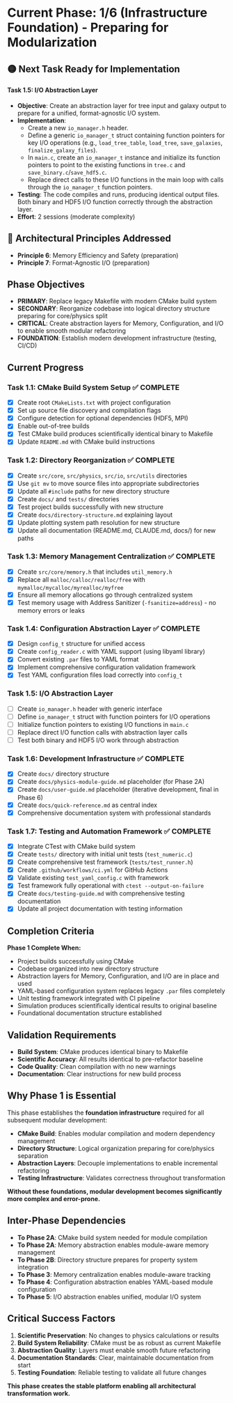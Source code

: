<!-- Purpose: Current project phase context -->
<!-- Update Rules:
- 500-word limit!
- Include:
  • Phase objectives
  • Current progress as a checklist
  • Completion criteria
  • Inter-phase dependencies
- At major phase completion archive as phase-[X].md and refresh for next phase
-->

# Current Phase: 1/6 (Infrastructure Foundation) - Preparing for Modularization

## 🟡 Next Task Ready for Implementation
#### Task 1.5: I/O Abstraction Layer
- **Objective**: Create an abstraction layer for tree input and galaxy output to prepare for a unified, format-agnostic I/O system.
- **Implementation**:
  - Create a new `io_manager.h` header.
  - Define a generic `io_manager_t` struct containing function pointers for key I/O operations (e.g., `load_tree_table`, `load_tree`, `save_galaxies`, `finalize_galaxy_files`).
  - In `main.c`, create an `io_manager_t` instance and initialize its function pointers to point to the existing functions in `tree.c` and `save_binary.c`/`save_hdf5.c`.
  - Replace direct calls to these I/O functions in the main loop with calls through the `io_manager_t` function pointers.
- **Testing**: The code compiles and runs, producing identical output files. Both binary and HDF5 I/O function correctly through the abstraction layer.
- **Effort**: 2 sessions (moderate complexity)

## 🎯 Architectural Principles Addressed
- **Principle 6**: Memory Efficiency and Safety (preparation)
- **Principle 7**: Format-Agnostic I/O (preparation)

## Phase Objectives
- **PRIMARY**: Replace legacy Makefile with modern CMake build system
- **SECONDARY**: Reorganize codebase into logical directory structure preparing for core/physics split
- **CRITICAL**: Create abstraction layers for Memory, Configuration, and I/O to enable smooth modular refactoring
- **FOUNDATION**: Establish modern development infrastructure (testing, CI/CD)

## Current Progress

### Task 1.1: CMake Build System Setup ✅ COMPLETE
- [x] Create root `CMakeLists.txt` with project configuration
- [x] Set up source file discovery and compilation flags
- [x] Configure detection for optional dependencies (HDF5, MPI)
- [x] Enable out-of-tree builds
- [x] Test CMake build produces scientifically identical binary to Makefile
- [x] Update `README.md` with CMake build instructions

### Task 1.2: Directory Reorganization ✅ COMPLETE
- [x] Create `src/core`, `src/physics`, `src/io`, `src/utils` directories
- [x] Use `git mv` to move source files into appropriate subdirectories
- [x] Update all `#include` paths for new directory structure
- [x] Create `docs/` and `tests/` directories
- [x] Test project builds successfully with new structure
- [x] Create `docs/directory-structure.md` explaining layout
- [x] Update plotting system path resolution for new structure
- [x] Update all documentation (README.md, CLAUDE.md, docs/) for new paths

### Task 1.3: Memory Management Centralization ✅ COMPLETE
- [x] Create `src/core/memory.h` that includes `util_memory.h`
- [x] Replace all `malloc/calloc/realloc/free` with `mymalloc/mycalloc/myrealloc/myfree`
- [x] Ensure all memory allocations go through centralized system
- [x] Test memory usage with Address Sanitizer (`-fsanitize=address`) - no memory errors or leaks

### Task 1.4: Configuration Abstraction Layer ✅ COMPLETE
- [x] Design `config_t` structure for unified access
- [x] Create `config_reader.c` with YAML support (using libyaml library)
- [x] Convert existing `.par` files to YAML format
- [x] Implement comprehensive configuration validation framework
- [x] Test YAML configuration files load correctly into `config_t`

### Task 1.5: I/O Abstraction Layer
- [ ] Create `io_manager.h` header with generic interface
- [ ] Define `io_manager_t` struct with function pointers for I/O operations
- [ ] Initialize function pointers to existing I/O functions in `main.c`
- [ ] Replace direct I/O function calls with abstraction layer calls
- [ ] Test both binary and HDF5 I/O work through abstraction

### Task 1.6: Development Infrastructure ✅ COMPLETE
- [x] Create `docs/` directory structure
- [x] Create `docs/physics-module-guide.md` placeholder (for Phase 2A)
- [x] Create `docs/user-guide.md` placeholder (iterative development, final in Phase 6)
- [x] Create `docs/quick-reference.md` as central index
- [x] Comprehensive documentation system with professional standards

### Task 1.7: Testing and Automation Framework ✅ COMPLETE
- [x] Integrate CTest with CMake build system
- [x] Create `tests/` directory with initial unit tests (`test_numeric.c`)
- [x] Create comprehensive test framework (`tests/test_runner.h`)
- [x] Create `.github/workflows/ci.yml` for GitHub Actions
- [x] Validate existing `test_yaml_config.c` with framework
- [x] Test framework fully operational with `ctest --output-on-failure`
- [x] Create `docs/testing-guide.md` with comprehensive testing documentation
- [x] Update all project documentation with testing information

## Completion Criteria
**Phase 1 Complete When:**
- Project builds successfully using CMake
- Codebase organized into new directory structure
- Abstraction layers for Memory, Configuration, and I/O are in place and used
- YAML-based configuration system replaces legacy `.par` files completely
- Unit testing framework integrated with CI pipeline
- Simulation produces scientifically identical results to original baseline
- Foundational documentation structure established

## Validation Requirements
- **Build System**: CMake produces identical binary to Makefile
- **Scientific Accuracy**: All results identical to pre-refactor baseline
- **Code Quality**: Clean compilation with no new warnings
- **Documentation**: Clear instructions for new build process

## Why Phase 1 is Essential
This phase establishes the **foundation infrastructure** required for all subsequent modular development:

- **CMake Build**: Enables modular compilation and modern dependency management
- **Directory Structure**: Logical organization preparing for core/physics separation
- **Abstraction Layers**: Decouple implementations to enable incremental refactoring
- **Testing Infrastructure**: Validates correctness throughout transformation

**Without these foundations, modular development becomes significantly more complex and error-prone.**

## Inter-Phase Dependencies
- **To Phase 2A**: CMake build system needed for module compilation
- **To Phase 2A**: Memory abstraction enables module-aware memory management
- **To Phase 2B**: Directory structure prepares for property system integration
- **To Phase 3**: Memory centralization enables module-aware tracking
- **To Phase 4**: Configuration abstraction enables YAML-based module configuration
- **To Phase 5**: I/O abstraction enables unified, modular I/O system

## Critical Success Factors
1. **Scientific Preservation**: No changes to physics calculations or results
2. **Build System Reliability**: CMake must be as robust as current Makefile
3. **Abstraction Quality**: Layers must enable smooth future refactoring
4. **Documentation Standards**: Clear, maintainable documentation from start
5. **Testing Foundation**: Reliable testing to validate all future changes

**This phase creates the stable platform enabling all architectural transformation work.**